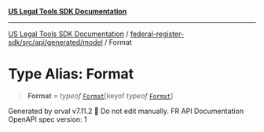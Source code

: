 [**US Legal Tools SDK Documentation**](../../../../../../README.md)

***

[US Legal Tools SDK Documentation](../../../../../../README.md) / [federal-register-sdk/src/api/generated/model](../README.md) / Format

# Type Alias: Format

> **Format** = *typeof* [`Format`](../variables/Format.md)\[keyof *typeof* [`Format`](../variables/Format.md)\]

Generated by orval v7.11.2 🍺
Do not edit manually.
FR API Documentation
OpenAPI spec version: 1
